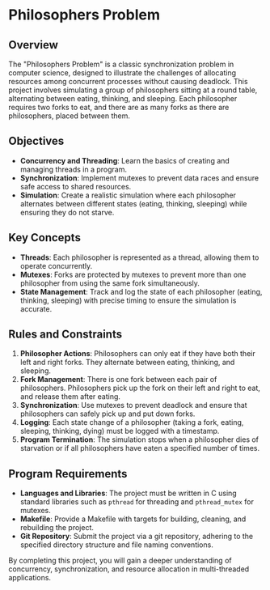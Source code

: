 # Philosophers Problem

## Overview

The "Philosophers Problem" is a classic synchronization problem in computer science, designed to illustrate the challenges of allocating resources among concurrent processes without causing deadlock. This project involves simulating a group of philosophers sitting at a round table, alternating between eating, thinking, and sleeping. Each philosopher requires two forks to eat, and there are as many forks as there are philosophers, placed between them.

## Objectives

- **Concurrency and Threading**: Learn the basics of creating and managing threads in a program.
- **Synchronization**: Implement mutexes to prevent data races and ensure safe access to shared resources.
- **Simulation**: Create a realistic simulation where each philosopher alternates between different states (eating, thinking, sleeping) while ensuring they do not starve.

## Key Concepts

- **Threads**: Each philosopher is represented as a thread, allowing them to operate concurrently.
- **Mutexes**: Forks are protected by mutexes to prevent more than one philosopher from using the same fork simultaneously.
- **State Management**: Track and log the state of each philosopher (eating, thinking, sleeping) with precise timing to ensure the simulation is accurate.

## Rules and Constraints

1. **Philosopher Actions**: Philosophers can only eat if they have both their left and right forks. They alternate between eating, thinking, and sleeping.
2. **Fork Management**: There is one fork between each pair of philosophers. Philosophers pick up the fork on their left and right to eat, and release them after eating.
3. **Synchronization**: Use mutexes to prevent deadlock and ensure that philosophers can safely pick up and put down forks.
4. **Logging**: Each state change of a philosopher (taking a fork, eating, sleeping, thinking, dying) must be logged with a timestamp.
5. **Program Termination**: The simulation stops when a philosopher dies of starvation or if all philosophers have eaten a specified number of times.

## Program Requirements

- **Languages and Libraries**: The project must be written in C using standard libraries such as `pthread` for threading and `pthread_mutex` for mutexes.
- **Makefile**: Provide a Makefile with targets for building, cleaning, and rebuilding the project.
- **Git Repository**: Submit the project via a git repository, adhering to the specified directory structure and file naming conventions.

By completing this project, you will gain a deeper understanding of concurrency, synchronization, and resource allocation in multi-threaded applications.
